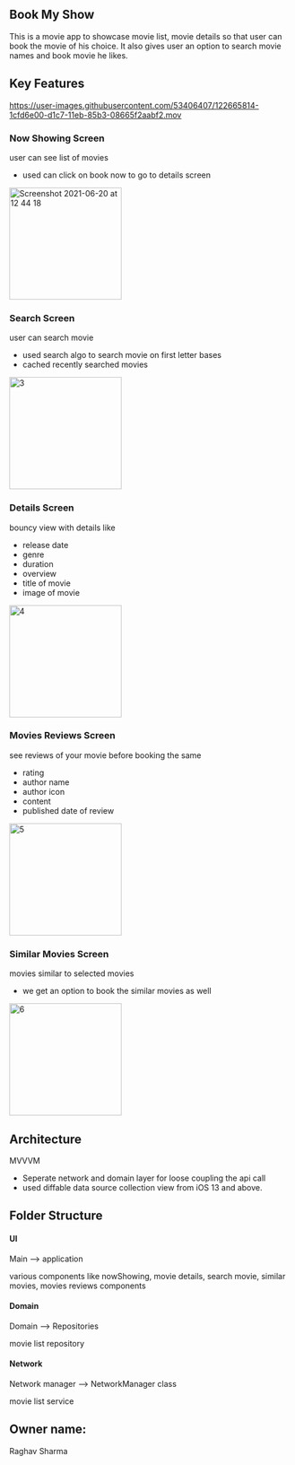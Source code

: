 ## Book My Show

This is a movie app to showcase movie list, movie details so that user can book the movie of his choice.
It also gives user an option to search movie names and book movie he likes.

## Key Features

https://user-images.githubusercontent.com/53406407/122665814-1cfd6e00-d1c7-11eb-85b3-08665f2aabf2.mov



### Now Showing Screen
user can see list of movies
- used can click on book now to go to details screen
<img width="200" alt="Screenshot 2021-06-20 at 12 44 18" src="https://user-images.githubusercontent.com/53406407/122665594-bd529300-d1c5-11eb-9691-742180630e57.png">

### Search Screen
user can search movie
- used search algo to search movie on first letter bases
- cached recently searched movies

<img width="200" alt="3" src="https://user-images.githubusercontent.com/53406407/122640820-0996c800-d11f-11eb-9c86-f49d41b36124.png">


### Details Screen
bouncy view with details like
- release date
- genre
- duration
- overview 
- title of movie
- image of movie

<img width="200" alt="4" src="https://user-images.githubusercontent.com/53406407/122640838-1d422e80-d11f-11eb-8b6b-f0da7fad837f.png">

### Movies Reviews Screen
see reviews of your movie before booking the same
- rating
- author name
- author icon
- content
- published date of review

<img width="200" alt="5" src="https://user-images.githubusercontent.com/53406407/122640902-87f36a00-d11f-11eb-809a-11c91dcec4df.png">


### Similar Movies Screen
movies similar to selected movies
- we get an option to book the similar movies as well

<img width="200" alt="6" src="https://user-images.githubusercontent.com/53406407/122640909-93df2c00-d11f-11eb-96de-8d3dabf3b559.png">


## Architecture
MVVVM
- Seperate network and domain layer for loose coupling the api call 
-  used diffable data source collection view from iOS 13 and above.



## Folder Structure

#### UI

Main --> application

various components like nowShowing, movie details, search movie, similar movies, movies reviews
components

#### Domain

Domain --> Repositories

movie list repository

#### Network

Network manager --> NetworkManager class

movie list service

## Owner name:

Raghav Sharma
